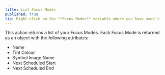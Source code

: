 ```yaml
---
title: List Focus Modes
published: true
tip: Right-click on the **Focus Modes** variable where you have used it to see the other properties.
---
```

This action returns a list of your Focus Modes.  Each Focus Mode is returned as an object with the following attributes:
- Name
- Tint Colour
- Symbol Image Name
- Next Scheduled Start
- Next Scheduled End

<div class="docs-image">
<object type="image/svg+xml" data="/assets/auto/shortcuts-focus-mode-attributes.svg"></object>
</div>